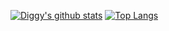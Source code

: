 [![Diggy's github stats](https://github-readme-stats.vercel.app/api?theme=tokyonight&username=DiggidyDev&layout=compact)](https://github.com/anuraghazra/github-readme-stats)
[![Top Langs](https://github-readme-stats.vercel.app/api/top-langs/?username=DiggidyDev&layout=compact&card_width=412)](https://github.com/anuraghazra/github-readme-stats)
